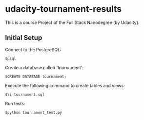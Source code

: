 # udacity-tournament-results
This is a course Project of the Full Stack Nanodegree (by Udacity).

## Initial Setup

Connect to the PostgreSQL:

`$psql`

Create a database called 'tournament':

`$CREATE DATABASE tournament;`

Execute the following command to create tables and views:

`$\i tournament.sql`

Run tests:

`$python tournament_test.py`